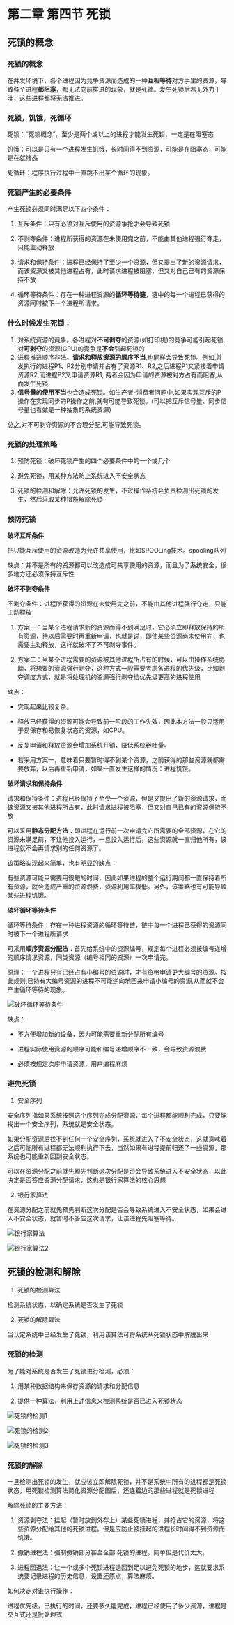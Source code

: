 # 第二章 第四节 死锁

## 死锁的概念

### 死锁的概念

在并发环境下，各个进程因为竞争资源而造成的一种**互相等待**对方手里的资源，导致各个进程**都阻塞**，都无法向前推进的现象，就是死锁。发生死锁后若无外力干涉，这些进程都将无法推进。

### 死锁，饥饿，死循环

死锁：“死锁概念”，至少是两个或以上的进程才能发生死锁，一定是在阻塞态

饥饿：可以是只有一个进程发生饥饿，长时间得不到资源，可能是在阻塞态，可能是在就绪态

死循环：程序执行过程中一直跳不出某个循环的现象。

### 死锁产生的必要条件

产生死锁必须同时满足以下四个条件：

1. 互斥条件：只有必须对互斥使用的资源争抢才会导致死锁

2. 不剥夺条件：进程所获得的资源在未使用完之前，不能由其他进程强行夺走，只能主动释放

3. 请求和保持条件：进程已经保持了至少一个资源，但又提出了新的资源请求，而该资源又被其他进程占有，此时请求进程被阻塞，但又对自己已有的资源保持不放

4. 循环等待条件：存在一种进程资源的**循环等待链**，链中的每一个进程已获得的资源同时被下一个进程所请求。

### 什么时候发生死锁：

1. 对系统资源的竟争。各进程对**不可剥夺**的资源(如打印机)的竞争可能引起死锁,对**可剥夺**的资源(CPU)的竟争是**不会**引起死锁的
2. 进程推进顺序非法。**请求和释放资源的顺序不当**,也同样会导致死锁。例如,并发执行的进程P1、P2分别申请并占有了资源R1、R2,之后进程P1又紧接着申请资源R2,而进程P2又申请资源R1, 两者会因为申请的资源被对方占有而阻塞,从而发生死锁
3. **信号量的使用不当**也会造成死锁。如生产者-消费者问题中,如果实现互斥的P操作在实现同步的P操作之前,就有可能导致死锁。(可以把互斥信号量、同步信号量也看做是一种抽象的系统资源)
   
总之,对不可剥夺资源的不合理分配,可能导致死锁。

### 死锁的处理策略

1. 预防死锁：破坏死锁产生的四个必要条件中的一个或几个

2. 避免死锁，用某种方法防止系统进入不安全状态

3. 死锁的检测和解除：允许死锁的发生，不过操作系统会负责检测出死锁的发生，然后采取某种措施解除死锁


### 预防死锁

**破坏互斥条件**

把只能互斥使用的资源改造为允许共享使用，比如SPOOLing技术。spooling队列

缺点：并不是所有的资源都可以改造成可共享使用的资源，而且为了系统安全，很多地方还必须保持互斥性

**破坏不剥夺条件**

不剥夺条件：进程所获得的资源在未使用完之前，不能由其他进程强行夺走，只能主动释放

1. 方案一：当某个进程请求新的资源而得不到满足时，它必须立即释放保持的所有资源，待以后需要时再重新申请，也就是说，即使某些资源尚未使用完，也需要主动释放，这样就破坏了不可剥夺事件。

2. 方案二：当某个进程需要的资源被其他进程所占有的时候，可以由操作系统协助，将想要的资源强行剥夺，这种方式一般需要考虑各进程的优先级，比如剥夺调度方式，就是将处理机的资源强行剥夺给优先级更高的进程使用

缺点：

* 实现起来比较复杂。

* 释放已经获得的资源可能会导致前一阶段的工作失效，因此本方法一般只适用于易保存和易恢复状态的资源，如CPU。

* 反复申请和释放资源会增加系统开销，降低系统吞吐量。

* 若采用方案一，意味着只要暂时得不到某个资源，之前获得的那些资源就都需要放弃，以后再重新申请，如果一直发生这样的情况：进程饥饿。

**破坏请求和保持条件**

请求和保持条件：进程已经保持了至少一个资源，但是又提出了新的资源请求，而该资源又被其他进程所占有，此时请求进程被阻塞，但又对自己已有的资源保持不放

可以采用**静态分配方法**：即进程在运行前一次申请完它所需要的全部资源，在它的资源未满足前，不让他投入运行，一旦投入运行后，这些资源就一直归他所有，该进程就不会再请求别的任何资源了。

该策略实现起来简单，也有明显的缺点：

有些资源可能只需要用很短的时间，因此如果进程的整个运行期间都一直保持着所有资源，就会造成严重的资源浪费，资源利用率极低。另外，该策略也有可能导致某些进程饥饿。


**破坏循环等待条件**

循环等待条件：存在一种进程资源的循环等待链，链中每一个进程已获得的资源同时被下一个进程所请求

可采用**顺序资源分配法**：首先给系统中的资源编号，规定每个进程必须按编号递增的顺序请求资源，同类资源（编号相同的资源）一次申请完。

原理：一个进程只有已经占有小编号的资源时，才有资格申请更大编号的资源。按此规则,已持有大编号资源的进程不可能逆向地回来申请小编号的资源,从而就不会产生循环等待的现象。

![破坏循环等待条件](https://github.com/nilshao/notebook_basics/raw/master/operation_system/images/chapter2/破坏循环等待条件.png)


缺点：

* 不方便增加新的设备，因为可能需要重新分配所有编号

* 进程实际使用资源的顺序可能和编号递增顺序不一致，会导致资源浪费

* 必须按规定次序申请资源，用户编程麻烦


### 避免死锁

1. 安全序列

安全序列指如果系统按照这个序列完成分配资源，每个进程都能顺利完成，只要能找出一个安全序列，系统就是安全状态。

如果分配资源后找不到任何一个安全序列，系统就进入了不安全状态，这就意味着之后可能所有进程都无法顺利执行下去，当然如果有进程提前归还了一些资源，那系统也可能重新回到安全状态。

可以在资源分配之前就先预先判断这次分配是否会导致系统进入不安全状态，以此决定是否答应资源分配请求，这也是银行家算法的核心思想


2. 银行家算法

在资源分配之前就先预先判断这次分配是否会导致系统进入不安全状态，如果会进入不安全状态，就暂时不答应这次请求，让该进程先阻塞等待。

![银行家算法](https://github.com/nilshao/notebook_basics/raw/master/operation_system/images/chapter2/银行家算法.png)

![银行家算法2](https://github.com/nilshao/notebook_basics/raw/master/operation_system/images/chapter2/银行家算法2.png)


## 死锁的检测和解除

1. 死锁的检测算法

检测系统状态，以确定系统是否发生了死锁

2. 死锁的解除算法

当认定系统中已经发生了死锁，利用该算法可将系统从死锁状态中解脱出来

### 死锁的检测

为了能对系统是否发生了死锁进行检测，必须：

1. 用某种数据结构来保存资源的请求和分配信息

2. 提供一种算法，利用上述信息来检测系统是否已进入死锁状态

![死锁的检测1](https://github.com/nilshao/notebook_basics/raw/master/operation_system/images/chapter2/死锁的检测1.png)

![死锁的检测2](https://github.com/nilshao/notebook_basics/raw/master/operation_system/images/chapter2/死锁的检测2.png)

![死锁的检测3](https://github.com/nilshao/notebook_basics/raw/master/operation_system/images/chapter2/死锁的检测3.png)

### 死锁的解除

一旦检测出死锁的发生，就应该立即解除死锁，并不是系统中所有的进程都是死锁状态，用死锁检测算法简化资源分配图后，还连着边的那些进程就是死锁进程

解除死锁的主要方法：

1. 资源剥夺法：挂起（暂时放到外存上）某些死锁进程，并抢占它的资源，将这些资源分配给其他的死锁进程。但是应防止被挂起的进程长时间得不到资源而饥饿。

2. 撤销进程法：强制撤销部分甚至全部 死锁的进程。简单但是代价太大。

3. 进程回退法：让一个或多个死锁进程退回到足以避免死锁的地步，这就要求系统要记录进程的历史信息，设置还原点，算法麻烦。

如何决定对谁执行操作：

进程优先级，已执行的时间，还要多久能完成，进程已经使用了多少资源，进程是交互式还是批处理式
























